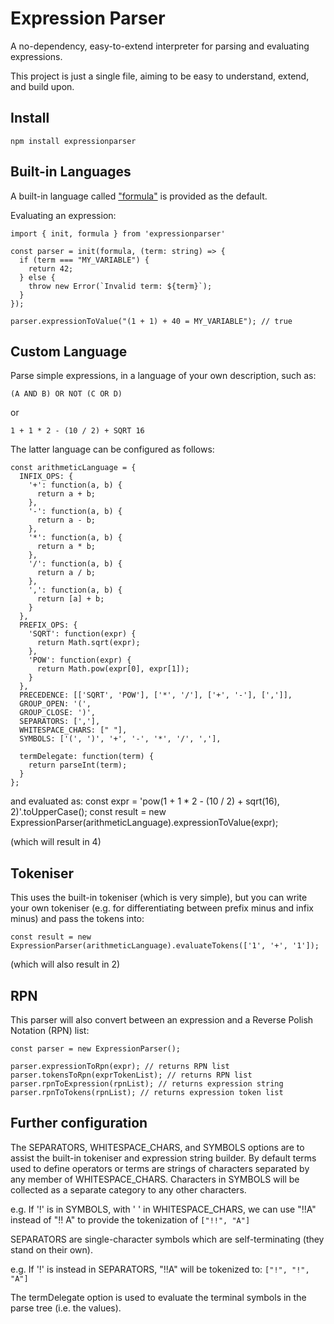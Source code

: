 # Expression Parser

A no-dependency, easy-to-extend interpreter for parsing and evaluating expressions.

This project is just a single file, aiming to be easy to understand, extend, and build upon.

## Install

`npm install expressionparser`

## Built-in Languages

A built-in language called ["formula"](src/languages/formula.md) is provided as the default.

Evaluating an expression:

    import { init, formula } from 'expressionparser'

    const parser = init(formula, (term: string) => {
      if (term === "MY_VARIABLE") {
        return 42;
      } else {
        throw new Error(`Invalid term: ${term}`);
      }
    });

    parser.expressionToValue("(1 + 1) + 40 = MY_VARIABLE"); // true

## Custom Language

Parse simple expressions, in a language of your own description, such as:

    (A AND B) OR NOT (C OR D)

or

    1 + 1 * 2 - (10 / 2) + SQRT 16

The latter language can be configured as follows:

    const arithmeticLanguage = {
      INFIX_OPS: {
        '+': function(a, b) {
          return a + b;
        },
        '-': function(a, b) {
          return a - b;
        },
        '*': function(a, b) {
          return a * b;
        },
        '/': function(a, b) {
          return a / b;
        },
        ',': function(a, b) {
          return [a] + b;
        }
      },
      PREFIX_OPS: {
        'SQRT': function(expr) {
          return Math.sqrt(expr);
        },
        'POW': function(expr) {
          return Math.pow(expr[0], expr[1]);
        }
      },
      PRECEDENCE: [['SQRT', 'POW'], ['*', '/'], ['+', '-'], [',']],
      GROUP_OPEN: '(',
      GROUP_CLOSE: ')',
      SEPARATORS: [','],
      WHITESPACE_CHARS: [" "],
      SYMBOLS: ['(', ')', '+', '-', '*', '/', ','],

      termDelegate: function(term) {
        return parseInt(term);
      }
    };

and evaluated as:
const expr = 'pow(1 + 1 \* 2 - (10 / 2) + sqrt(16), 2)'.toUpperCase();
const result = new ExpressionParser(arithmeticLanguage).expressionToValue(expr);

(which will result in 4)

## Tokeniser

This uses the built-in tokeniser (which is very simple), but you can write your own tokeniser (e.g. for differentiating between prefix minus and infix minus) and pass the tokens into:

    const result = new ExpressionParser(arithmeticLanguage).evaluateTokens(['1', '+', '1']);

(which will also result in 2)

## RPN

This parser will also convert between an expression and a Reverse Polish Notation (RPN) list:

    const parser = new ExpressionParser();

    parser.expressionToRpn(expr); // returns RPN list
    parser.tokensToRpn(exprTokenList); // returns RPN list
    parser.rpnToExpression(rpnList); // returns expression string
    parser.rpnToTokens(rpnList); // returns expression token list

## Further configuration

The SEPARATORS, WHITESPACE_CHARS, and SYMBOLS options are to assist the built-in tokeniser and expression string builder. By default terms used to define operators or terms are strings of characters separated by any member of WHITESPACE_CHARS. Characters in SYMBOLS will be collected as a separate category to any other characters.

e.g. If '!' is in SYMBOLS, with ' ' in WHITESPACE_CHARS, we can use "!!A" instead of "!! A" to provide the tokenization of `["!!", "A"]`

SEPARATORS are single-character symbols which are self-terminating (they stand on their own).

e.g. If '!' is instead in SEPARATORS, "!!A" will be tokenized to: `["!", "!", "A"]`

The termDelegate option is used to evaluate the terminal symbols in the parse tree (i.e. the values).

